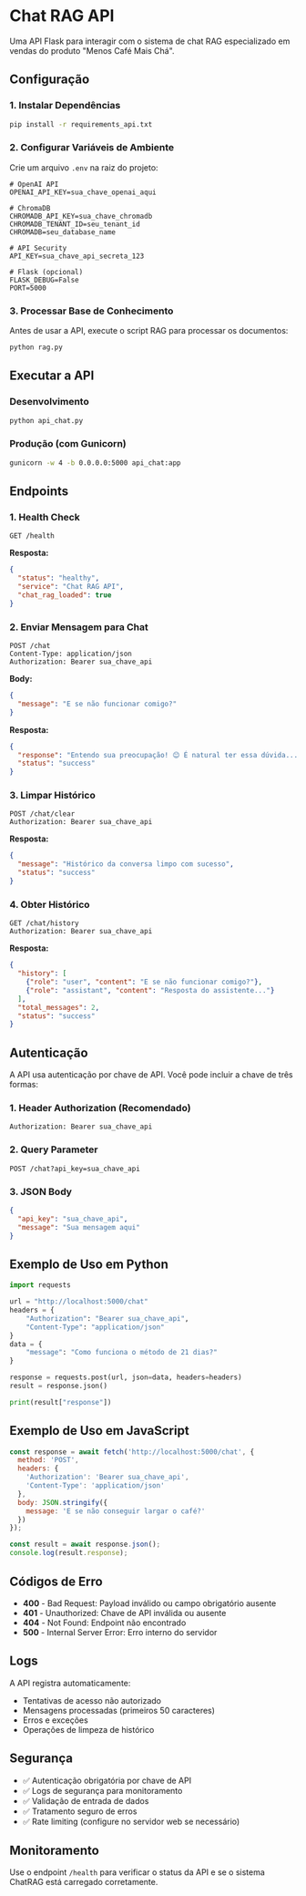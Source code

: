 # Chat RAG API

Uma API Flask para interagir com o sistema de chat RAG especializado em vendas do produto "Menos Café Mais Chá".

## Configuração

### 1. Instalar Dependências

```bash
pip install -r requirements_api.txt
```

### 2. Configurar Variáveis de Ambiente

Crie um arquivo `.env` na raiz do projeto:

```env
# OpenAI API
OPENAI_API_KEY=sua_chave_openai_aqui

# ChromaDB
CHROMADB_API_KEY=sua_chave_chromadb
CHROMADB_TENANT_ID=seu_tenant_id
CHROMADB=seu_database_name

# API Security
API_KEY=sua_chave_api_secreta_123

# Flask (opcional)
FLASK_DEBUG=False
PORT=5000
```

### 3. Processar Base de Conhecimento

Antes de usar a API, execute o script RAG para processar os documentos:

```bash
python rag.py
```

## Executar a API

### Desenvolvimento
```bash
python api_chat.py
```

### Produção (com Gunicorn)
```bash
gunicorn -w 4 -b 0.0.0.0:5000 api_chat:app
```

## Endpoints

### 1. Health Check
```http
GET /health
```

**Resposta:**
```json
{
  "status": "healthy",
  "service": "Chat RAG API",
  "chat_rag_loaded": true
}
```

### 2. Enviar Mensagem para Chat
```http
POST /chat
Content-Type: application/json
Authorization: Bearer sua_chave_api
```

**Body:**
```json
{
  "message": "E se não funcionar comigo?"
}
```

**Resposta:**
```json
{
  "response": "Entendo sua preocupação! 😊 É natural ter essa dúvida...",
  "status": "success"
}
```

### 3. Limpar Histórico
```http
POST /chat/clear
Authorization: Bearer sua_chave_api
```

**Resposta:**
```json
{
  "message": "Histórico da conversa limpo com sucesso",
  "status": "success"
}
```

### 4. Obter Histórico
```http
GET /chat/history
Authorization: Bearer sua_chave_api
```

**Resposta:**
```json
{
  "history": [
    {"role": "user", "content": "E se não funcionar comigo?"},
    {"role": "assistant", "content": "Resposta do assistente..."}
  ],
  "total_messages": 2,
  "status": "success"
}
```

## Autenticação

A API usa autenticação por chave de API. Você pode incluir a chave de três formas:

### 1. Header Authorization (Recomendado)
```http
Authorization: Bearer sua_chave_api
```

### 2. Query Parameter
```http
POST /chat?api_key=sua_chave_api
```

### 3. JSON Body
```json
{
  "api_key": "sua_chave_api",
  "message": "Sua mensagem aqui"
}
```

## Exemplo de Uso em Python

```python
import requests

url = "http://localhost:5000/chat"
headers = {
    "Authorization": "Bearer sua_chave_api",
    "Content-Type": "application/json"
}
data = {
    "message": "Como funciona o método de 21 dias?"
}

response = requests.post(url, json=data, headers=headers)
result = response.json()

print(result["response"])
```

## Exemplo de Uso em JavaScript

```javascript
const response = await fetch('http://localhost:5000/chat', {
  method: 'POST',
  headers: {
    'Authorization': 'Bearer sua_chave_api',
    'Content-Type': 'application/json'
  },
  body: JSON.stringify({
    message: 'E se não conseguir largar o café?'
  })
});

const result = await response.json();
console.log(result.response);
```

## Códigos de Erro

- **400** - Bad Request: Payload inválido ou campo obrigatório ausente
- **401** - Unauthorized: Chave de API inválida ou ausente
- **404** - Not Found: Endpoint não encontrado
- **500** - Internal Server Error: Erro interno do servidor

## Logs

A API registra automaticamente:
- Tentativas de acesso não autorizado
- Mensagens processadas (primeiros 50 caracteres)
- Erros e exceções
- Operações de limpeza de histórico

## Segurança

- ✅ Autenticação obrigatória por chave de API
- ✅ Logs de segurança para monitoramento
- ✅ Validação de entrada de dados
- ✅ Tratamento seguro de erros
- ✅ Rate limiting (configure no servidor web se necessário)

## Monitoramento

Use o endpoint `/health` para verificar o status da API e se o sistema ChatRAG está carregado corretamente.